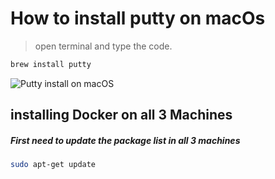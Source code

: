 # How to install putty on macOs
> open terminal and type the code.
```bash
brew install putty
```
![Putty install on macOS](https://user-images.githubusercontent.com/77927449/124318696-d9c5d680-db9a-11eb-89d3-13adc4ebf047.png)

## installing Docker on all 3 Machines

##### First need to update the package list in all 3 machines
```bash 
sudo apt-get update
````

